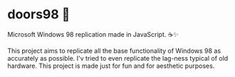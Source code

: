 # doors98 🚪
Microsoft Windows 98 replication made in JavaScript. ☕️✨

This project aims to replicate all the base functionality of Windows 98 as accurately as possible.
I'v tried to even replicate the lag-ness typical of old hardware.
This project is made just for fun and for aesthetic purposes.
